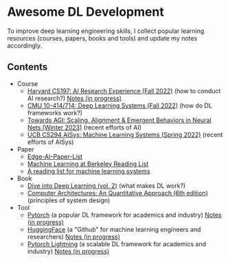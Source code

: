 # Awesome DL Development
To improve deep learning engineering skills, I collect popular learning resources (courses, papers, books and tools) and update my notes accordingly.
## Contents
- Course
  - [Harvard CS197: AI Research Experience (Fall 2022)](https://www.cs197.seas.harvard.edu/) (how to conduct AI research?) [Notes (in progress)](https://github.com/Jason-cs18/Awesome-DL-Development/blob/main/Course/Harvard_CS197/readme.md)
  - [CMU 10-414/714: Deep Learning Systems (Fall 2022)](https://dlsyscourse.org/lectures/) (how do DL frameworks work?)
  - [Towards AGI: Scaling, Alignment & Emergent Behaviors in Neural Nets (Winter 2023)](https://sites.google.com/view/towards-agi-course/schedule) (recent efforts of AI)
  - [UCB CS294 AISys: Machine Learning Systems (Spring 2022)](https://ucbrise.github.io/cs294-ai-sys-sp22/) (recent efforts of AISys)
- Paper
  - [Edge-AI-Paper-List](https://github.com/xumengwei/Edge-AI-Paper-List)
  - [Machine Learning at Berkeley Reading List](https://ml.berkeley.edu/reading-list/)
  - [A reading list for machine learning systems](https://jeongseob.github.io/readings_mlsys.html)
- Book
  - [Dive into Deep Learning (vol. 2)](https://d2l.ai/) (what makes DL work?)
  - [Computer Architectures: An Quantitative Approach (6th edition)]() (principles of system design)
- Tool 
  - [Pytorch](https://pytorch.org/) (a popular DL framework for academics and industry) [Notes (in progress)](https://github.com/Jason-cs18/Awesome-DL-Development/blob/main/Tools/Pytorch/README.md)
  - [HuggingFace](https://huggingface.co/) (a "Github" for machine learning engineers and researchers) [Notes (in progress)](https://github.com/Jason-cs18/Awesome-DL-Development/blob/main/Tools/HuggingFace/README.md)
  - [Pytorch Lightning](https://lightning.ai/docs/pytorch/stable/) (a scalable DL framework for academics and industry) [Notes (in progress)](https://github.com/Jason-cs18/Awesome-DL-Development/blob/main/Tools/Pytorch-Lighning/README.md)